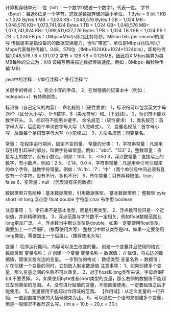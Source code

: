 计算机存储单元：
位（bit）：一个数字0或者一个数字1，代表一位。
字节（Byte）：每逢8位是一个字节，这就是数据存储的最小单位。
1 Byte = 8 bit
1 KB = 1,024 Bytes
1 MB = 1,024 KB= 1,048,576 Bytes
1 GB = 1,024 MB= 1,048,576 KB= 1,073,741,824 Bytes
1 TB = 1,024 GB= 1,048,576 MB= 1,073,741,824 KB= 1,099,511,627,776 Bytes
1 PB = 1,024 TB
1 EB = 1,024 PB
1 ZB = 1,024 EB
ps：（Mbps=Mbit/s即兆比特每秒。Million bits per second的缩写
传输速率是指设备的的数据交换能力，也叫"带宽"，单位是Mbps(兆位/秒),1 Mbps代表每秒传输1，048，576位（1Mb=1024Kb=1024*1024bits），即每秒传输1,048,576 / 8 = 131,072 字节 = 128 KB = 0.125MB，因此将X Mbps换算为每MB每秒的公式为：X/8
该缩写用来描述数据传输速度。例如：8Mbps=每秒钟传输1MB）

java中的注释：
//单行注释
/* 多行注释 */

关键字的特点：
1，完全小写的字母。
2，在增强版的记事本中（例如：notepad++）有特殊颜色。

标识符（自己定义的内容）：
命名规则：（硬性要求）
1，标识符可以包含英文字母26个（区分大小写）、0-9数字、$（美元符号）和_（下划线）。
2，标识符不能以数字开头。
3，标识符不能用关键字。
命名规范：（软性要求）
1，类名规范：首字母大写，后面每个单词首字母大写（大驼峰式）。
2，变量名规范：首字母小写，后面每个单词首字母大写（小驼峰式）
3，方法名规范：同变量名。

常量：
在程序运行期间，固定不变的量。
常量的分类：
1，字符串常量：凡是用双引号引起来的部分，叫做字符串常量。例如：“abc”、“123”
2，整数常量：直接写上的数字，没有小数点。例如：100、0、-250
3，浮点数常量：直接写上的数字，有小数点。例如：2.5、-2.14、0.0
4，字符串常量：凡是用单引号引起来的单个字符，就做字符常量。例如：‘A‘、’b‘、'7'、'中'  （两个单引号中间必须有且仅有一个字符，没有不行，多也不行）
5，布尔常量：只有两种取值。true、false
6，空常量：null （代表没有任何数据）

数据类型只有两种：基本数据类型，引用数据类型。
基本数据类型：
整数型    byte    short    int    long
浮点型    float    double
字符型    char
布尔型    boolean


注意事项：
1，字符串不是基本类型，而是引用类型。
2，浮点数可能只是一个近似值，并非精确的值。
3，浮点范围与字节数不一定相关，例如float数据范围比long更加广泛。
4，浮点数当中默认类型是double。如果一定要使用float类型，需要加上一个后缀F。（推荐使用大写）
     整数当中默认类型是int。如果一定要使用long类型，需要加上一个后缀L。（推荐使用大写）

变量：
程序运行期间，内容可以发生改变的量。
创建一个变量并且使用的格式：
数据类型 变量名称； // 创建一个变量
变量名称 = 数据值； // 赋值，将右边的数据值，赋值交给左边的变量。
一步到位的格式：
数据类型 变量名称 = 数据值； // 在创建一个变量的同时，立刻放入制定数据值
注意事项：
1，如果创建多个变量，那么变量之间的名称不可以重复。
2，对于float和long类型来说。字母后缀F和L不要丢掉。
3，如果使用byte或者short类型的变量，那么右侧的数据值不能超过左侧类型的范围。
4，没有进行赋值的变量，不能直接使用，一定要赋值之后才能使用。
5，变量使用不能超过作用域的范围。
【作用域】：从定义变量的一行开始，一直到直接所属的大括号结束为止。
6，可以通过一个语句来创建多个变量，但是一般情况不推荐这么写。（int a = 10,b = 20,c = 30;）